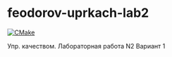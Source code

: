 # feodorov-uprkach-lab2
[![CMake](https://github.com/z8432k/feodorov-uprkach-lab2/actions/workflows/cmake.yml/badge.svg)](https://github.com/z8432k/feodorov-uprkach-lab2/actions/workflows/cmake.yml)

Упр. качеством. Лабораторная работа N2 Вариант 1
